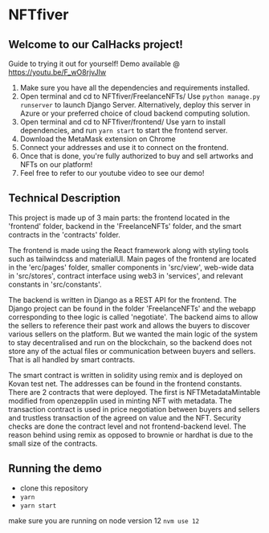 # NFTfiver

## Welcome to our CalHacks project!
Guide to trying it out for yourself! Demo available @ https://youtu.be/F_wO8rjvJIw
1) Make sure you have all the dependencies and requirements installed. 
2) Open terminal and cd to NFTfiver/FreelanceNFTs/ Use `python manage.py runserver` to launch Django Server. Alternatively, deploy this server in Azure or your preferred choice of cloud backend computing solution.
3) Open terminal and cd to NFTfiver/frontend/ Use yarn to install dependencies, and run `yarn start` to start the frontend server.
4) Download the MetaMask extension on Chrome
5) Connect your addresses and use it to connect on the frontend.
6) Once that is done, you're fully authorized to buy and sell artworks and NFTs on our platform!
7) Feel free to refer to our youtube video to see our demo!

## Technical Description
This project is made up of 3 main parts: the frontend located in the 'frontend' folder, backend in the 'FreelanceNFTs' folder, and the smart contracts in the 'contracts' folder. 

The frontend is made using the React framework along with styling tools such as tailwindcss and materialUI. Main pages of the frontend are located in the 'erc/pages' folder, smaller components in 'src/view', web-wide data in 'src/stores', contract interface using web3 in 'services', and relevant constants in 'src/constants'.

The backend is written in Django as a REST API for the frontend. The Django project can be found in the folder 'FreelanceNFTs' and the webapp corresponding to thee logic is called 'negotiate'. The backend aims to allow the sellers to reference their past work and allows the buyers to discover various sellers on the platform. But we wanted the main logic of the system to stay decentralised and run on the blockchain, so the backend does not store any of the actual files or communication between buyers and sellers. That is all handled by smart contracts.

The smart contract is written in solidity using remix and is deployed on Kovan test net. The addresses can be found in the frontend constants. There are 2 contracts that were deployed. The first is NFTMetadataMintable modified from openzepplin used in minting NFT with metadata. The transaction contract is used in price negotiation between buyers and sellers and trustless transaction of the agreed on value and the NFT. Security checks are done the contract level and not frontend-backend level. The reason behind using remix as opposed to brownie or hardhat is due to the small size of the contracts.

## Running the demo
- clone this repository
- `yarn`
- `yarn start`

make sure you are running on node version 12 `nvm use 12`

